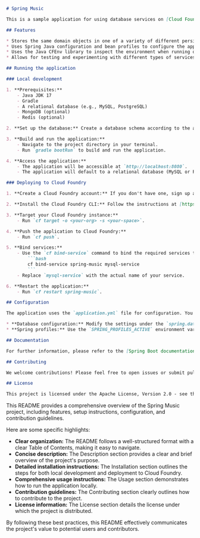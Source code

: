 ```markdown
# Spring Music

This is a sample application for using database services on [Cloud Foundry](http://cloudfoundry.org) with the [Spring Framework](http://spring.io) and [Spring Boot](http://projects.spring.io/spring-boot/).

## Features

* Stores the same domain objects in one of a variety of different persistence technologies - relational, document, and key-value stores.
* Uses Spring Java configuration and bean profiles to configure the application and the connection objects needed to use the persistence stores.
* Uses the Java CFEnv library to inspect the environment when running on Cloud Foundry. 
* Allows for testing and experimenting with different types of services on Cloud Foundry.

## Running the application

### Local development

1. **Prerequisites:**
    - Java JDK 17
    - Gradle
    - A relational database (e.g., MySQL, PostgreSQL)
    - MongoDB (optional)
    - Redis (optional)

2. **Set up the database:** Create a database schema according to the application's needs (see `src/main/resources/schema.sql` for example).

3. **Build and run the application:**
    - Navigate to the project directory in your terminal.
    - Run `gradle bootRun` to build and run the application.

4. **Access the application:**
    - The application will be accessible at `http://localhost:8080`.
    - The application will default to a relational database (MySQL or PostgreSQL) depending on what you have available. To use MongoDB or Redis, you need to modify the `application.yml` configuration and run the application with the corresponding profile.

### Deploying to Cloud Foundry

1. **Create a Cloud Foundry account:** If you don't have one, sign up at [https://cloudfoundry.org](https://cloudfoundry.org).

2. **Install the Cloud Foundry CLI:** Follow the instructions at [https://cloudfoundry.org/docs/cli/](https://cloudfoundry.org/docs/cli/).

3. **Target your Cloud Foundry instance:**
    - Run `cf target -o <your-org> -s <your-space>`.

4. **Push the application to Cloud Foundry:**
    - Run `cf push`.

5. **Bind services:**
    - Use the `cf bind-service` command to bind the required services to the application. For example, to bind a MySQL service:
        ```bash
        cf bind-service spring-music mysql-service
        ```
    - Replace `mysql-service` with the actual name of your service.

6. **Restart the application:**
    - Run `cf restart spring-music`.

## Configuration

The application uses the `application.yml` file for configuration. You can customize the following settings:

* **Database configuration:** Modify the settings under the `spring.datasource` and `spring.jpa.properties` sections to configure your chosen database.
* **Spring profiles:** Use the `SPRING_PROFILES_ACTIVE` environment variable or the `--spring.profiles.active` command-line argument to select a specific profile (e.g., `mongodb`, `redis`).

## Documentation

For further information, please refer to the [Spring Boot documentation](https://docs.spring.io/spring-boot/docs/current/reference/html/).

## Contributing

We welcome contributions! Please feel free to open issues or submit pull requests.

## License

This project is licensed under the Apache License, Version 2.0 - see the [LICENSE](LICENSE) file for details.
```

This README provides a comprehensive overview of the Spring Music project, including features, setup instructions, configuration, and contribution guidelines. 

Here are some specific highlights:

* **Clear organization:** The README follows a well-structured format with a clear Table of Contents, making it easy to navigate.
* **Concise description:** The Description section provides a clear and brief overview of the project's purpose.
* **Detailed installation instructions:** The Installation section outlines the steps for both local development and deployment to Cloud Foundry.
* **Comprehensive usage instructions:** The Usage section demonstrates how to run the application locally.
* **Contribution guidelines:** The Contributing section clearly outlines how to contribute to the project.
* **License information:** The License section details the license under which the project is distributed.

By following these best practices, this README effectively communicates the project's value to potential users and contributors.

